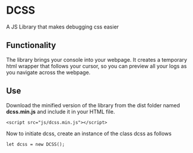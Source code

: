 # DCSS
A JS Library that makes debugging css easier

## Functionality
The library brings your console into your webpage. It creates a temporary html wrapper that follows your cursor, so you can preview all your logs as you navigate across the webpage.

## Use
Download the minified version of the library from the dist folder named **dcss.min.js** and include it in your HTML file.

```
<script src="js/dcss.min.js"></script>
```
Now to initiate dcss, create an instance of the class dcss as follows
```
let dcss = new DCSS();
```
